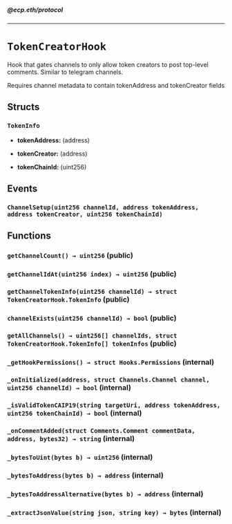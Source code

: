##### @ecp.eth/protocol

----

# `TokenCreatorHook`

Hook that gates channels to only allow token creators to post top-level comments. Similar to telegram channels.


Requires channel metadata to contain tokenAddress and tokenCreator fields

## Structs

### `TokenInfo`


- **tokenAddress:** (address) 


- **tokenCreator:** (address) 


- **tokenChainId:** (uint256) 





## Events

### `ChannelSetup(uint256 channelId, address tokenAddress, address tokenCreator, uint256 tokenChainId)`






## Functions

### `getChannelCount() → uint256` (public)





### `getChannelIdAt(uint256 index) → uint256` (public)





### `getChannelTokenInfo(uint256 channelId) → struct TokenCreatorHook.TokenInfo` (public)





### `channelExists(uint256 channelId) → bool` (public)





### `getAllChannels() → uint256[] channelIds, struct TokenCreatorHook.TokenInfo[] tokenInfos` (public)





### `_getHookPermissions() → struct Hooks.Permissions` (internal)





### `_onInitialized(address, struct Channels.Channel channel, uint256 channelId) → bool` (internal)





### `_isValidTokenCAIP19(string targetUri, address tokenAddress, uint256 tokenChainId) → bool` (internal)





### `_onCommentAdded(struct Comments.Comment commentData, address, bytes32) → string` (internal)





### `_bytesToUint(bytes b) → uint256` (internal)





### `_bytesToAddress(bytes b) → address` (internal)





### `_bytesToAddressAlternative(bytes b) → address` (internal)





### `_extractJsonValue(string json, string key) → bytes` (internal)







